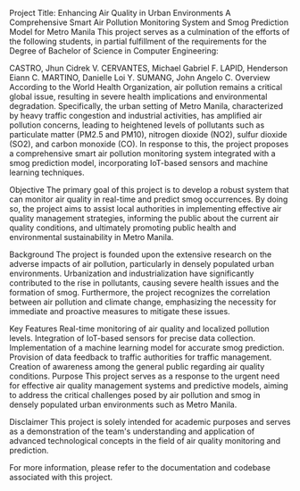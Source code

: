 Project Title: Enhancing Air Quality in Urban Environments
A Comprehensive Smart Air Pollution Monitoring System and Smog Prediction Model for Metro Manila
This project serves as a culmination of the efforts of the following students, in partial fulfillment of the requirements for the Degree of Bachelor of Science in Computer Engineering:

CASTRO, Jhun Cidrek V.
CERVANTES, Michael Gabriel F.
LAPID, Henderson Eiann C.
MARTINO, Danielle Loi Y.
SUMANG, John Angelo C.
Overview
According to the World Health Organization, air pollution remains a critical global issue, resulting in severe health implications and environmental degradation. Specifically, the urban setting of Metro Manila, characterized by heavy traffic congestion and industrial activities, has amplified air pollution concerns, leading to heightened levels of pollutants such as particulate matter (PM2.5 and PM10), nitrogen dioxide (NO2), sulfur dioxide (SO2), and carbon monoxide (CO). In response to this, the project proposes a comprehensive smart air pollution monitoring system integrated with a smog prediction model, incorporating IoT-based sensors and machine learning techniques.

Objective
The primary goal of this project is to develop a robust system that can monitor air quality in real-time and predict smog occurrences. By doing so, the project aims to assist local authorities in implementing effective air quality management strategies, informing the public about the current air quality conditions, and ultimately promoting public health and environmental sustainability in Metro Manila.

Background
The project is founded upon the extensive research on the adverse impacts of air pollution, particularly in densely populated urban environments. Urbanization and industrialization have significantly contributed to the rise in pollutants, causing severe health issues and the formation of smog. Furthermore, the project recognizes the correlation between air pollution and climate change, emphasizing the necessity for immediate and proactive measures to mitigate these issues.

Key Features
Real-time monitoring of air quality and localized pollution levels.
Integration of IoT-based sensors for precise data collection.
Implementation of a machine learning model for accurate smog prediction.
Provision of data feedback to traffic authorities for traffic management.
Creation of awareness among the general public regarding air quality conditions.
Purpose
This project serves as a response to the urgent need for effective air quality management systems and predictive models, aiming to address the critical challenges posed by air pollution and smog in densely populated urban environments such as Metro Manila.

Disclaimer
This project is solely intended for academic purposes and serves as a demonstration of the team's understanding and application of advanced technological concepts in the field of air quality monitoring and prediction.

For more information, please refer to the documentation and codebase associated with this project.
